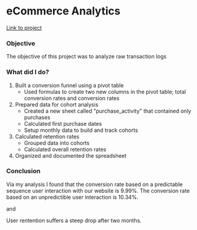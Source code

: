 <h1> eCommerce Analytics </h1>
<a href = "https://docs.google.com/spreadsheets/d/1i97ejERFrIHpaiI579U8pIlKGavSbLhcpwlYv0gWcQc/edit#gid=38637670"> Link to project </a>

<h3> Objective </h3>
<p> The objective of this project was to analyze raw transaction logs </p>


<h3> What did I do? </h3>
  <ol>
    <li> Built a conversion funnel using a pivot table 
      <ul>
        <li> Used formulas to create two new columns in the pivot table; total conversion rates and conversion rates </li>
      </ul>
    </li>
    <li> Prepared data for cohort analysis
      <ul>
        <li> Created a new sheet called "purchase_activity" that contained only purchases </li>
        <li> Calculated first purchase dates </li>
        <li> Setup monthly data to build and track cohorts </li>
      </ul>
    </li>
    <li> Calculated retention rates
      <ul>
        <li> Grouped data into cohorts </li>
        <li> Calculated overall retention rates </li>
      </ul>
    </li>
    <li> Organized and documented the spreadsheet </li>
  </ol>


<h3> Conclusion </h3>
<p> Via my analysis I found that the conversion rate based on a predictable sequence user interaction with our website is 9.99%. The conversion rate based on an unpredictible user interaction is 10.34%. </p>
<p>and</p>
<p> User rentention suffers a steep drop after two months. </p>




